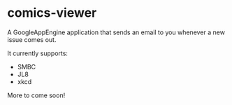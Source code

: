 comics-viewer
=============

A GoogleAppEngine application that sends an email to you whenever a new issue comes out.

It currently supports:

* SMBC
* JL8
* xkcd

More to come soon!
